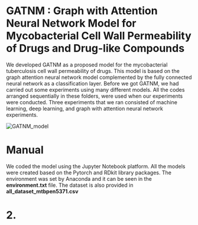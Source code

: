 # GATNM : Graph with Attention Neural Network Model for Mycobacterial Cell Wall Permeability of Drugs and Drug-like Compounds
We developed GATNM as a proposed model for the mycobacterial tuberculosis cell wall permeability of drugs. This model is based on the graph attention neural network model complemented by the fully connected neural network as a classification layer. Before we got GATNM, we had carried out some experiments using many different models. All the codes arranged sequentially in these folders, were used when our experiments were conducted. Three experiments that we ran consisted of machine learning, deep learning, and graph with attention neural network experiments.  

![GATNM_model](https://github.com/asw1982/MTbPrediction/assets/99703772/f947662d-43ab-451c-b7fe-0fe346ed3a74)
# Manual 
We coded the model using the Jupyter Notebook platform. All the models were created based on the Pytorch and RDkit library packages. 
The environment was set by Anaconda and it can be seen in the **environment.txt** file. 
The dataset is also provided in **all_dataset_mtbpen5371.csv**

# 2. 
